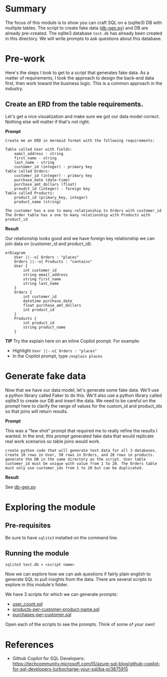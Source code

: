 # Summary

The focus of this module is to show you can craft SQL on a (sqlite3) DB with multiple tables. The script to create fake data ([db-gen.py](./db-gen.py)) and DB are already pre-created. The sqlite3 database `test.db` has already been created in this directory. We will write prompts to ask questions about this database.

# Pre-work

Here's the steps I took to get to a script that generates fake data. As a matter of requirements, I took the approach to design the back-end data first, then work toward the business logic. This is a common approach in the industry.

## Create an ERD from the table requirements.

Let's get a nice visualization and make sure we got our data model correct. Nothing else will matter if that's not right.

**Prompt**

```
Create me an ERD in mermaid format with the following requirements:

Table called User with fields:
    eamil_address - string
    first_name - string
    last_name - string
    customer_id (integer) - primary key 
Table called Orders:
    customer_id (integer) - primary key
    purchase_date (date-time)
    purchase_amt_dollars (float)
    proudct_id (integer) - foreign key 
Table called Products:
    product_id (primary_key, integer)
    product_name (string)

The customer has a one to many relationship to Orders with customer_id The Order table has a one to many relationship with Products with product_id
```

**Result**

Our relationship looks good and we have foreign key relationship we can join data on (customer_id and product_id).

```mermaid
erDiagram
    User ||--o{ Orders : "places"
    Orders ||--o{ Products : "contains"
    User {
        int customer_id
        string email_address
        string first_name
        string last_name
    }
    Orders {
        int customer_id
        datetime purchase_date
        float purchase_amt_dollars
        int product_id
    }
    Products {
        int product_id
        string product_name
    }
```

**TIP** Try the explain here on an inline Copilot prompt. For example:

* Highlight `User ||--o{ Orders : "places"`
* In the Copilot prompt, type `/explain places`

# Generate fake data

Now that we have our data model, let's generate some fake data. We'll use a python library called Faker to do this. We'll also use a python library called sqlite3 to create our DB and insert the data. We need to be careful on the prompt here to clarify the range of values for the custom_id and product_ids so that joins will return results.

**Prompt**

This was a "few shot" prompt that required me to really refine the results I wanted. In the end, this prompt generated fake data that would replicate real work scenarios so table joins would work.

```
create python code that will generate test data for all 3 databases. Create 10 rows in User, 50 rows in Orders, and 20 rows in products. generate the DB in the same directory as the script. User table customer_id must be unique with value from 1 to 20. The Orders table must only use customer_ids from 1 to 20 but can be duplicated.
```

**Result**

See [db-gen.py](./db-gen.py)


# Exploring the module

## Pre-requisites

Be sure to have `sqlite3` installed on the command line.

## Running the module

`sqlite3 test.db < <script name>`

Now we can explore how we can ask questions if fairly plain english to generate SQL to pull insights from the data. There are several scripts to explore in this module's folder.

We have 3 scripts for which we can generate prompts:

* [user_count.sql](./user_count.sql)
* [products-per-customer-product-name.sql](./products-per-customer-product-name.sql)
* [purchases-per-customer.sql](./purchases-per-customer.sql)

Open each of the scripts to see the prompts. Think of some of your own!


# References

* Github Copilot for SQL Developers: https://techcommunity.microsoft.com/t5/azure-sql-blog/github-copilot-for-sql-developers-turbocharge-your-sql/ba-p/3875915
